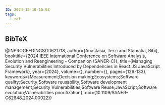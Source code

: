 ```yaml
---
ID: 2024-12-10-16:03
tags:
  - ref
---
```

## BibTeX

@INPROCEEDINGS{10621718,
  author={Anastasia, Terzi and Stamatia, Bibi},
  booktitle={2024 IEEE International Conference on Software Analysis, Evolution and Reengineering - Companion (SANER-C)}, 
  title={Managing Security Vulnerabilities Introduced by Dependencies in React.JS JavaScript Framework}, 
  year={2024},
  volume={},
  number={},
  pages={126-133},
  keywords={Measurement;Decision making;Ecosystems;Software quality;Security;Software reusability;Software development management;Security Vulnerabilities;Software Reuse;JavaScript;Software evolution;Vulnerabilities prioritization},
  doi={10.1109/SANER-C62648.2024.00022}}
